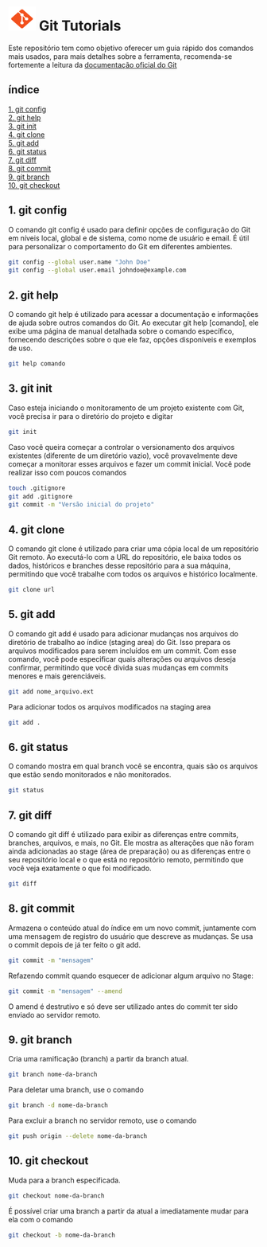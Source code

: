 
 # <img src="assets/logo.png" width="55" height="48">    Git Tutorials 

 Este repositório tem como objetivo oferecer um guia rápido dos comandos mais usados, para mais detalhes sobre a ferramenta, recomenda-se fortemente a leitura da [documentação oficial do Git](https://git-scm.com/doc)

## índice
[1. git config](#secao1)  
[2. git help](#secao2)  
[3. git init](#secao3)  
[4. git clone](#secao4)  
[5. git add](#secao5)  
[6. git status](#secao6)  
[7. git diff](#secao7)  
[8. git commit](#secao8)    
[9. git branch](#secao9)  
[10. git checkout](#secao10)  



<a name="secao1"></a>
 ## 1. git config 
 O comando git config é usado para definir opções de configuração do Git em níveis local, global e de sistema, como nome de usuário e email. É útil para personalizar o comportamento do Git em diferentes ambientes.

```bash 
git config --global user.name "John Doe"
git config --global user.email johndoe@example.com
```

<a name="secao2"></a>
## 2. git help
O comando git help é utilizado para acessar a documentação e informações de ajuda sobre outros comandos do Git. Ao executar git help [comando], ele exibe uma página de manual detalhada sobre o comando específico, fornecendo descrições sobre o que ele faz, opções disponíveis e exemplos de uso.

```bash 
git help comando
```
<a name="secao3"></a>
## 3. git init
Caso  esteja iniciando o monitoramento de um projeto existente com Git, você precisa ir para o diretório do projeto e digitar

```bash 
git init
```
Caso você queira começar a controlar o versionamento dos arquivos existentes (diferente de um  diretório vazio), você provavelmente deve começar a monitorar esses  arquivos e fazer um commit inicial. Você pode realizar isso com poucos comandos

```bash 
touch .gitignore
git add .gitignore
git commit -m "Versão inicial do projeto"
```

<a name="secao4"></a>
## 4. git clone
O comando git clone é utilizado para criar uma cópia local de um repositório Git remoto. Ao executá-lo com a URL do repositório, ele baixa todos os dados, históricos e branches desse repositório para a sua máquina, permitindo que você trabalhe com todos os arquivos e histórico localmente.

```bash 
git clone url
```

<a name="secao5"></a>
## 5. git add
O comando git add é usado para adicionar mudanças nos arquivos do diretório de trabalho ao índice (staging area) do Git. Isso prepara os arquivos modificados para serem incluídos em um commit. Com esse comando, você pode especificar quais alterações ou arquivos deseja confirmar, permitindo que você divida suas mudanças em commits menores e mais gerenciáveis.

```bash 
git add nome_arquivo.ext
```

Para adicionar todos os arquivos modificados na staging area

```bash 
git add .
```

<a name="secao6"></a>
## 6. git status
O comando mostra em qual branch você se encontra, quais são os arquivos que estão sendo monitorados e não monitorados.

```bash 
git status
```

<a name="secao7"></a>
## 7. git diff
O comando git diff é utilizado para exibir as diferenças entre commits, branches, arquivos, e mais, no Git. Ele mostra as alterações que não foram ainda adicionadas ao stage (área de preparação) ou as diferenças entre o seu repositório local e o que está no repositório remoto, permitindo que você veja exatamente o que foi modificado.

```bash 
git diff 
```

<a name="secao8"></a>
## 8. git commit 
Armazena o conteúdo atual do índice em um novo commit, juntamente com uma mensagem de registro do usuário que descreve as mudanças. Se usa o commit depois de já ter feito o git add.

```bash 
git commit -m "mensagem" 
```
Refazendo commit quando esquecer de adicionar algum arquivo no Stage:

```bash 
git commit -m "mensagem" --amend
```
O amend é destrutivo e só deve ser utilizado antes do commit ter sido enviado ao servidor remoto.


<a name="secao9"></a>
## 9. git branch
Cria uma ramificação (branch) a partir da branch atual.

```bash 
git branch nome-da-branch
```

Para deletar uma branch, use o comando

```bash 
git branch -d nome-da-branch
```

Para excluir a branch no servidor remoto, use o comando

```bash 
git push origin --delete nome-da-branch
```

<a name="secao10"></a>
## 10. git checkout
Muda para a branch especificada.

```bash 
git checkout nome-da-branch
```
É possível criar uma branch a partir da atual a imediatamente mudar para ela com o comando

```bash 
git checkout -b nome-da-branch
```
